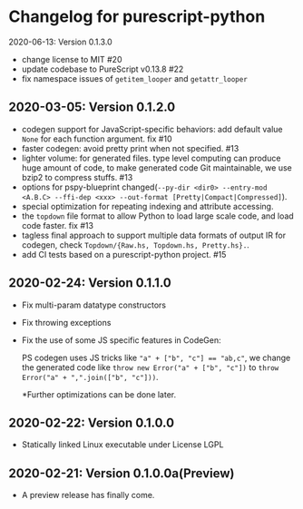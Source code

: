 # Changelog for purescript-python

2020-06-13: Version 0.1.3.0

- change license to MIT #20
- update codebase to PureScript v0.13.8 #22
- fix namespace issues of `getitem_looper` and `getattr_looper`

2020-03-05: Version 0.1.2.0
---------------------------------

- codegen support for JavaScript-specific behaviors: add default value `None` for each function argument. fix #10
- faster codegen: avoid pretty print when not specified. #13
- lighter volume: for generated files. type level computing can produce huge amount of code, to make generated code Git maintainable, we use bzip2 to compress stuffs. #13
- options for pspy-blueprint changed(`--py-dir <dir0> --entry-mod <A.B.C> --ffi-dep <xxx> --out-format [Pretty|Compact|Compressed]`).
- special optimization for repeating indexing and attribute accessing.
- the `topdown` file format to allow Python to load large scale code, and load code faster. fix #13
- tagless final approach to support multiple data formats of output IR for codegen,
  check `Topdown/{Raw.hs, Topdown.hs, Pretty.hs}.`.
- add CI tests based on a purescript-python project. #15



2020-02-24: Version 0.1.1.0
--------------------------------------


- Fix multi-param datatype constructors
- Fix throwing exceptions
- Fix the use of some JS specific features in CodeGen:

  PS codegen uses JS tricks like `"a" + ["b", "c"] == "ab,c"`,
  we change the generated code like `throw new Error("a" + ["b", "c"])`
  to `throw Error("a" + ",".join(["b", "c"]))`.
  
  \*Further optimizations can be done later.



2020-02-22: Version 0.1.0.0
-------------------------------------------------

- Statically linked Linux executable under License LGPL

2020-02-21: Version 0.1.0.0a(Preview)
-------------------------------------------------

- A preview release has finally come.
